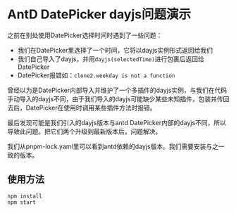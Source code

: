 # AntD DatePicker dayjs问题演示

之前在别处使用DatePicker选择时间时遇到了一些问题：
- 我们在DatePicker里选择了一个时间，它将以dayjs实例形式返回给我们
- 我们自己导入了dayjs，并用`dayjs(selectedTime)`进行包裹后返回给DatePicker
- DatePicker报错如：`clone2.weekday is not a function`

曾经以为是DatePicker内部导入并维护了一个多插件的dayjs实例，与我们在代码手动导入的dayjs不同，由于我们导入的dayjs可能缺少某些未知插件，包装并传回去后，DatePicker在使用时调用某些插件方法时报错。

最后发现可能是我们引入的dayjs版本与antd DatePicker内部的dayjs不同，所以导致此问题。把它们两个升级到最新版本后，问题解决。

我们从pnpm-lock.yaml里可以看到antd依赖的dayjs版本。我们需要安装与之一致的版本。

## 使用方法

```
npm install
npm start
```